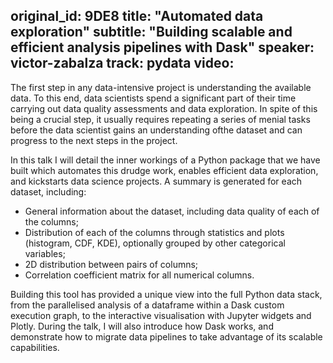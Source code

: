 original_id: 9DE8
title: "Automated data exploration"
subtitle: "Building scalable and efficient analysis pipelines with Dask"
speaker: victor-zabalza
track: pydata
video:
---
The first step in any data-intensive project is understanding the available data. To this end, data scientists spend a significant part of their time carrying out data quality assessments and data exploration. In spite of this being a crucial step, it usually requires repeating a series of menial tasks before the data scientist gains an understanding ofthe dataset and can progress to the next steps in the project.

In this talk I will detail the inner workings of a Python package that we have built which automates this drudge work, enables efficient data exploration, and kickstarts data science projects. A summary is generated for each dataset, including:

- General information about the dataset, including data quality of each of the columns;
- Distribution of each of the columns through statistics and plots (histogram, CDF, KDE), optionally grouped by other categorical variables;
- 2D distribution between pairs of columns;
- Correlation coefficient matrix for all numerical columns.

Building this tool has provided a unique view into the full Python data stack, from the parallelised analysis of a dataframe within a Dask custom execution graph, to the interactive visualisation with Jupyter widgets and Plotly. During the talk, I will also introduce how Dask works, and demonstrate how to migrate data pipelines to take advantage of its scalable capabilities.